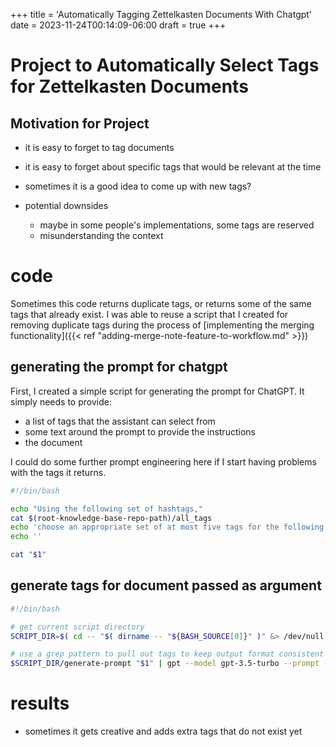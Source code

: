 +++
title = 'Automatically Tagging Zettelkasten Documents With Chatgpt'
date = 2023-11-24T00:14:09-06:00
draft = true
+++

# Project to Automatically Select Tags for Zettelkasten Documents

## Motivation for Project
- it is easy to forget to tag documents
- it is easy to forget about specific tags that would be relevant at the time
- sometimes it is a good idea to come up with new tags?

- potential downsides
  - maybe in some people's implementations, some tags are reserved
  - misunderstanding the context

# code

Sometimes this code returns duplicate tags, or returns some of the same tags that already exist.
I was able to reuse a script that I created for removing duplicate tags during the process of [implementing the merging functionality]({{< ref "adding-merge-note-feature-to-workflow.md" >}})

## generating the prompt for chatgpt
First, I created a simple script for generating the prompt for ChatGPT.
It simply needs to provide:
- a list of tags that the assistant can select from
- some text around the prompt to provide the instructions
- the document

I could do some further prompt engineering here if I start having problems with the tags it returns.

```bash
#!/bin/bash

echo "Using the following set of hashtags,"
cat $(root-knowledge-base-repo-path)/all_tags
echo 'choose an appropriate set of at most five tags for the following markdown document:'
echo ''

cat "$1"
```

## generate tags for document passed as argument

```bash
#!/bin/bash

# get current script directory
SCRIPT_DIR=$( cd -- "$( dirname -- "${BASH_SOURCE[0]}" )" &> /dev/null && pwd )

# use a grep pattern to pull out tags to keep output format consistent
$SCRIPT_DIR/generate-prompt "$1" | gpt --model gpt-3.5-turbo --prompt - | grep -Eo '#[A-Za-z]+' | sed 's/^#//g'
```

# results
- sometimes it gets creative and adds extra tags that do not exist yet

